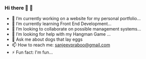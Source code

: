 ### Hi there 👋 👻 

- 🔭 I’m currently working on a website for my personal portfolio...
- 🌱 I’m currently learning Front End Development...
- 👯 I’m looking to collaborate on possible management systems...
- 🤔 I’m looking for help with my Hangman Game ...
- 💬 Ask me about dogs that lay eggs
- 📫 How to reach me: sanjeevpraboo@gmail.com
- ⚡ Fun fact: I'm fun...

